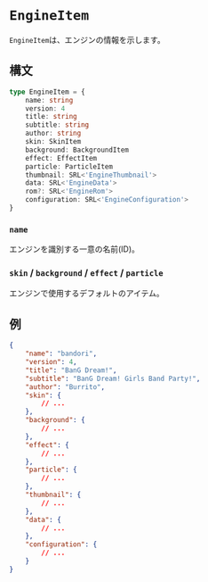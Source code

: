 # `EngineItem`

`EngineItem`は、エンジンの情報を示します。

## 構文

```ts
type EngineItem = {
    name: string
    version: 4
    title: string
    subtitle: string
    author: string
    skin: SkinItem
    background: BackgroundItem
    effect: EffectItem
    particle: ParticleItem
    thumbnail: SRL<'EngineThumbnail'>
    data: SRL<'EngineData'>
    rom?: SRL<'EngineRom'>
    configuration: SRL<'EngineConfiguration'>
}
```

### `name`

エンジンを識別する一意の名前(ID)。

### `skin` / `background` / `effect` / `particle`

エンジンで使用するデフォルトのアイテム。

## 例

```json
{
    "name": "bandori",
    "version": 4,
    "title": "BanG Dream!",
    "subtitle": "BanG Dream! Girls Band Party!",
    "author": "Burrito",
    "skin": {
        // ...
    },
    "background": {
        // ...
    },
    "effect": {
        // ...
    },
    "particle": {
        // ...
    },
    "thumbnail": {
        // ...
    },
    "data": {
        // ...
    },
    "configuration": {
        // ...
    }
}
```

